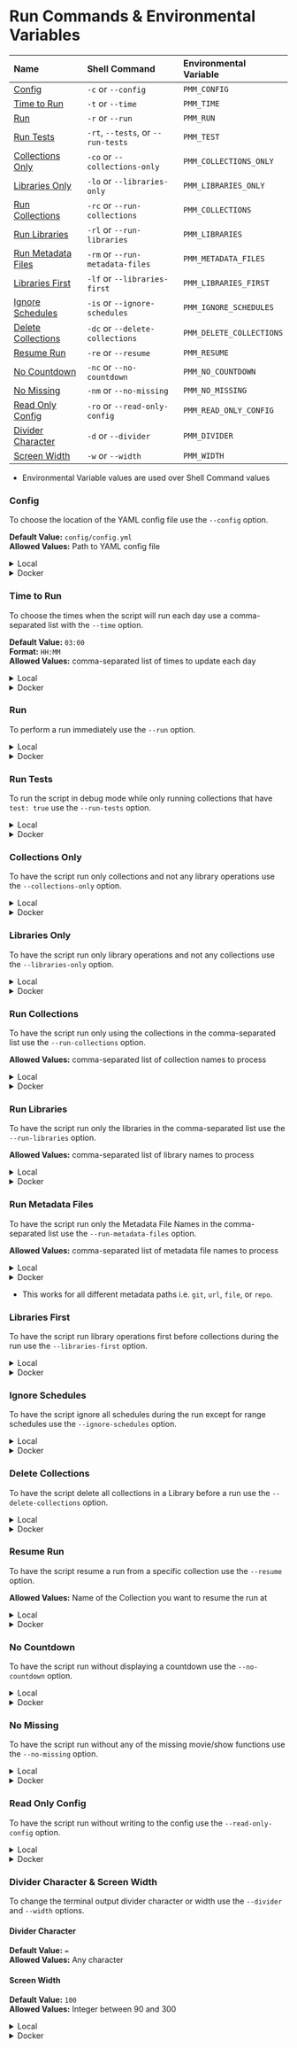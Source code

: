 # Run Commands & Environmental Variables

| Name                                                  | Shell Command                      | Environmental Variable   |
|:------------------------------------------------------|:-----------------------------------|:-------------------------|
| [Config](#config)                                     | `-c` or `--config`                 | `PMM_CONFIG`             |
| [Time to Run](#time-to-run)                           | `-t` or `--time`                   | `PMM_TIME`               |
| [Run](#run)                                           | `-r` or `--run`                    | `PMM_RUN`                |
| [Run Tests](#run-tests)                               | `-rt`, `--tests`, or `--run-tests` | `PMM_TEST`               |
| [Collections Only](#collections-only)                 | `-co` or `--collections-only`      | `PMM_COLLECTIONS_ONLY`   |
| [Libraries Only](#libraries-only)                     | `-lo` or `--libraries-only`        | `PMM_LIBRARIES_ONLY`     |
| [Run Collections](#run-collections)                   | `-rc` or `--run-collections`       | `PMM_COLLECTIONS`        |
| [Run Libraries](#run-libraries)                       | `-rl` or `--run-libraries`         | `PMM_LIBRARIES`          |
| [Run Metadata Files](#run-metadata-files)             | `-rm` or `--run-metadata-files`    | `PMM_METADATA_FILES`     |
| [Libraries First](#libraries-first)                   | `-lf` or `--libraries-first`       | `PMM_LIBRARIES_FIRST`    |
| [Ignore Schedules](#ignore-schedules)                 | `-is` or `--ignore-schedules`      | `PMM_IGNORE_SCHEDULES`   |
| [Delete Collections](#delete-collections)             | `-dc` or `--delete-collections`    | `PMM_DELETE_COLLECTIONS` |
| [Resume Run](#resume-run)                             | `-re` or `--resume`                | `PMM_RESUME`             |
| [No Countdown](#no-countdown)                         | `-nc` or `--no-countdown`          | `PMM_NO_COUNTDOWN`       |
| [No Missing](#no-missing)                             | `-nm` or `--no-missing`            | `PMM_NO_MISSING`         |
| [Read Only Config](#read-only-config)                 | `-ro` or `--read-only-config`      | `PMM_READ_ONLY_CONFIG`   |
| [Divider Character](#divider-character--screen-width) | `-d` or `--divider`                | `PMM_DIVIDER`            |
| [Screen Width](#divider-character--screen-width)      | `-w` or `--width`                  | `PMM_WIDTH`              |

* Environmental Variable values are used over Shell Command values 

### Config
To choose the location of the YAML config file use the `--config` option.

**Default Value:** `config/config.yml`<br>
**Allowed Values:** Path to YAML config file

<details>
  <summary>Local</summary>

```shell
python plex_meta_manager.py --config <path_to_config>
```

</details>
<details>
  <summary>Docker</summary>

```shell
docker run -it -v "X:\Media\Plex Meta Manager\config:/config:rw" meisnate12/plex-meta-manager --config <path_to_config>
```

</details>

### Time to Run
To choose the times when the script will run each day use a comma-separated list with the `--time` option.

**Default Value:** `03:00`<br>
**Format:** `HH:MM`<br>
**Allowed Values:** comma-separated list of times to update each day

<details>
  <summary>Local</summary>

```shell
python plex_meta_manager.py --time 22:00,03:00
```

</details>
<details>
  <summary>Docker</summary>

```shell
docker run -it -v "X:\Media\Plex Meta Manager\config:/config:rw" meisnate12/plex-meta-manager --time 22:00,03:00
```

</details>

### Run
To perform a run immediately use the `--run` option.

<details>
  <summary>Local</summary>

```shell
python plex_meta_manager.py --run
```

</details>
<details>
  <summary>Docker</summary>

```shell
docker run -it -v "X:\Media\Plex Meta Manager\config:/config:rw" meisnate12/plex-meta-manager --run
```

</details>

### Run Tests
To run the script in debug mode while only running collections that have `test: true` use the `--run-tests` option.

<details>
  <summary>Local</summary>

```shell
python plex_meta_manager.py --run-tests
```

</details>
<details>
  <summary>Docker</summary>

```shell
docker run -it -v "X:\Media\Plex Meta Manager\config:/config:rw" meisnate12/plex-meta-manager --run-tests
```

</details>

### Collections Only
To have the script run only collections and not any library operations use the `--collections-only` option.

<details>
  <summary>Local</summary>

```shell
python plex_meta_manager.py --collections-only
```

</details>
<details>
  <summary>Docker</summary>

```shell
docker run -it -v "X:\Media\Plex Meta Manager\config:/config:rw" meisnate12/plex-meta-manager --collections-only
```

</details>

### Libraries Only
To have the script run only library operations and not any collections use the `--libraries-only` option.

<details>
  <summary>Local</summary>

```shell
python plex_meta_manager.py --libraries-only
```

</details>
<details>
  <summary>Docker</summary>

```shell
docker run -it -v "X:\Media\Plex Meta Manager\config:/config:rw" meisnate12/plex-meta-manager --libraries-only
```

</details>

### Run Collections
To have the script run only using the collections in the comma-separated list use the `--run-collections` option.

**Allowed Values:** comma-separated list of collection names to process

<details>
  <summary>Local</summary>

```shell
python plex_meta_manager.py --run-collections "Harry Potter, Star Wars"
```

</details>
<details>
  <summary>Docker</summary>

```shell
docker run -it -v "X:\Media\Plex Meta Manager\config:/config:rw" meisnate12/plex-meta-manager --run-collections "Harry Potter, Star Wars"
```

</details>

### Run Libraries
To have the script run only the libraries in the comma-separated list use the `--run-libraries` option.

**Allowed Values:** comma-separated list of library names to process

<details>
  <summary>Local</summary>

```shell
python plex_meta_manager.py --run-libraries "TV Shows"
```

</details>
<details>
  <summary>Docker</summary>

```shell
docker run -it -v "X:\Media\Plex Meta Manager\config:/config:rw" meisnate12/plex-meta-manager --run-libraries "TV Shows"
```

</details>

### Run Metadata Files
To have the script run only the Metadata File Names in the comma-separated list use the `--run-metadata-files` option.

**Allowed Values:** comma-separated list of metadata file names to process

<details>
  <summary>Local</summary>

```shell
python plex_meta_manager.py --run-metadata-files "Movies"
```

</details>
<details>
  <summary>Docker</summary>

```shell
docker run -it -v "X:\Media\Plex Meta Manager\config:/config:rw" meisnate12/plex-meta-manager --run-metadata-files "Movies"
```

</details>

* This works for all different metadata paths i.e. `git`, `url`, `file`, or `repo`.

### Libraries First
To have the script run library operations first before collections during the run use the `--libraries-first` option.

<details>
  <summary>Local</summary>

```shell
python plex_meta_manager.py --libraries-first
```

</details>
<details>
  <summary>Docker</summary>

```shell
docker run -it -v "X:\Media\Plex Meta Manager\config:/config:rw" meisnate12/plex-meta-manager --libraries-first
```

</details>

### Ignore Schedules
To have the script ignore all schedules during the run except for range schedules use the `--ignore-schedules` option.

<details>
  <summary>Local</summary>

```shell
python plex_meta_manager.py --ignore-schedules
```

</details>
<details>
  <summary>Docker</summary>

```shell
docker run -it -v "X:\Media\Plex Meta Manager\config:/config:rw" meisnate12/plex-meta-manager --ignore-schedules
```

</details>

### Delete Collections
To have the script delete all collections in a Library before a run use the `--delete-collections` option.

<details>
  <summary>Local</summary>

```shell
python plex_meta_manager.py --delete-collections
```

</details>
<details>
  <summary>Docker</summary>

```shell
docker run -it -v "X:\Media\Plex Meta Manager\config:/config:rw" meisnate12/plex-meta-manager --delete-collections
```

</details>

### Resume Run
To have the script resume a run from a specific collection use the `--resume` option.

**Allowed Values:** Name of the Collection you want to resume the run at

<details>
  <summary>Local</summary>

```shell
python plex_meta_manager.py --resume "Star Wars"
```

</details>
<details>
  <summary>Docker</summary>

```shell
docker run -it -v "X:\Media\Plex Meta Manager\config:/config:rw" meisnate12/plex-meta-manager --resume "Star Wars"
```

</details>

### No Countdown 
To have the script run without displaying a countdown use the `--no-countdown` option.

<details>
  <summary>Local</summary>

```shell
python plex_meta_manager.py --no-countdown
```

</details>
<details>
  <summary>Docker</summary>

```shell
docker run -it -v "X:\Media\Plex Meta Manager\config:/config:rw" meisnate12/plex-meta-manager --no-countdown
```

</details>

### No Missing 
To have the script run without any of the missing movie/show functions use the `--no-missing` option.

<details>
  <summary>Local</summary>

```shell
python plex_meta_manager.py --no-missing
```

</details>
<details>
  <summary>Docker</summary>

```shell
docker run -it -v "X:\Media\Plex Meta Manager\config:/config:rw" meisnate12/plex-meta-manager --no-missing
```

</details>

### Read Only Config
To have the script run without writing to the config use the `--read-only-config` option.

<details>
  <summary>Local</summary>

```shell
python plex_meta_manager.py --read-only-config
```

</details>
<details>
  <summary>Docker</summary>

```shell
docker run -it -v "X:\Media\Plex Meta Manager\config:/config:rw" meisnate12/plex-meta-manager --read-only-config
```

</details>


### Divider Character & Screen Width
To change the terminal output divider character or width use the `--divider` and `--width` options.

#### Divider Character
**Default Value:** `=`<br>
**Allowed Values:** Any character

#### Screen Width
**Default Value:** `100`<br>
**Allowed Values:** Integer between 90 and 300

<details>
  <summary>Local</summary>

```shell
python plex_meta_manager.py --divider * --width 200
```

</details>
<details>
  <summary>Docker</summary>

```shell
docker run -it -v "X:\Media\Plex Meta Manager\config:/config:rw" meisnate12/plex-meta-manager --divider * --width 200
```

</details>
